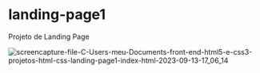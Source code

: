 # landing-page1
 Projeto de Landing Page

![screencapture-file-C-Users-meu-Documents-front-end-html5-e-css3-projetos-html-css-landing-page1-index-html-2023-09-13-17_06_14](https://github.com/Aleson12/landing-page1/assets/81363714/b2501b10-1f91-48ed-a361-93cabc6dfeda)
